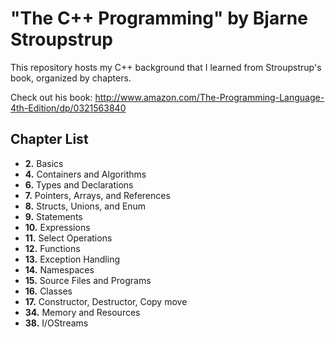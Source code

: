 <h1>"The C++ Programming" by Bjarne Stroupstrup</h1>

This repository hosts my C++ background that I learned
from Stroupstrup's book, organized by chapters.

Check out his book: http://www.amazon.com/The-Programming-Language-4th-Edition/dp/0321563840

<h2>Chapter List</h2>
<ul>
  <li><b>2.</b> Basics</li>
  <li><b>4.</b> Containers and Algorithms </li>
  <li><b>6.</b> Types and Declarations </li>
  <li><b>7.</b> Pointers, Arrays, and References </li>
  <li><b>8.</b> Structs, Unions, and Enum </li>
  <li><b>9.</b> Statements </li>
  <li><b>10.</b> Expressions </li>
  <li><b>11.</b> Select Operations </li>
  <li><b>12.</b> Functions </li>
  <li><b>13.</b> Exception Handling </li>
  <li><b>14.</b> Namespaces </li>
  <li><b>15.</b> Source Files and Programs </li>
  <li><b>16.</b> Classes </li>
  <li><b>17.</b> Constructor, Destructor, Copy move</li>
  <li><b>34.</b> Memory and Resources </li>
  <li><b>38.</b> I/OStreams </li>
</ul>

